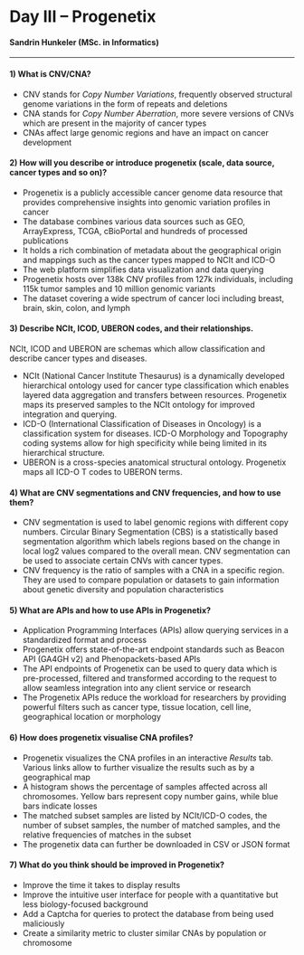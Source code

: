 # Day III – Progenetix 
#### Sandrin Hunkeler  (MSc. in Informatics)


---

#### 1) What is CNV/CNA?
- CNV stands for *Copy Number Variations*, frequently observed structural genome variations in the form of repeats and deletions
- CNA stands for *Copy Number Aberration*, more severe versions of CNVs which are present in the majority of cancer types
- CNAs affect large genomic regions and have an impact on cancer development

#### 2) How will you describe or introduce progenetix (scale, data source, cancer types and so on)?
- Progenetix is a publicly accessible cancer genome data resource that provides comprehensive insights into genomic variation profiles in cancer
- The database combines various data sources such as GEO, ArrayExpress, TCGA, cBioPortal and hundreds of processed publications
- It holds a rich combination of metadata about the geographical origin and mappings such as the cancer types mapped to NCIt and ICD-O
- The web platform simplifies data visualization and data querying
- Progenetix hosts over 138k CNV profiles from 127k individuals, including 115k tumor samples and 10 million genomic variants
- The dataset covering a wide spectrum of cancer loci including breast, brain, skin, colon, and lymph

#### 3) Describe NCIt, ICOD, UBERON codes, and their relationships. 

NCIt, ICOD and UBERON are schemas which allow classification and describe cancer types and diseases.

- NCIt (National Cancer Institute Thesaurus) is a dynamically developed hierarchical ontology used for cancer type classification which enables layered data aggregation and transfers between resources. Progenetix maps its preserved samples to the NCIt ontology for improved integration and querying.
- ICD-O (International Classification of Diseases in Oncology) is a classification system for diseases. ICD-O Morphology and Topography coding systems allow for high specificity while being limited in its hierarchical structure.
- UBERON is a cross-species anatomical structural ontology. Progenetix maps all ICD-O T codes to UBERON terms.

#### 4) What are CNV segmentations and CNV frequencies, and how to use them?
- CNV segmentation is used to label genomic regions with different copy numbers. Circular Binary Segmentation (CBS) is a statistically based segmentation algorithm which labels regions based on the change in local log2 values compared to the overall mean. CNV segmentation can be used to associate certain CNVs with cancer types.
- CNV frequency is the ratio of samples with a CNA in a specific region. They are used to compare population or datasets to gain information about genetic diversity and population characteristics

#### 5) What are APIs and how to use APIs in Progenetix?
- Application Programming Interfaces (APIs) allow querying services in a standardized format and process
- Progenetix offers state-of-the-art endpoint standards such as Beacon API (GA4GH v2) and Phenopackets-based APIs
- The API endpoints of Progenetix can be used to query data which is pre-processed, filtered and transformed according to the request to allow seamless integration into any client service or research
- The Progenetix APIs reduce the workload for researchers by providing powerful filters such as cancer type, tissue location, cell line, geographical location or morphology

#### 6) How does progenetix visualise CNA profiles?
- Progenetix visualizes the CNA profiles in an interactive *Results* tab. Various links allow to further visualize the results such as by a geographical map
- A histogram shows the percentage of samples affected across all chromosomes. Yellow bars represent copy number gains, while blue bars indicate losses
- The matched subset samples are listed by NCIt/ICD-O codes, the number of subset samples, the number of matched samples, and the relative frequencies of matches in the subset 
- The progenetix data can further be downloaded in CSV or JSON format

#### 7) What do you think should be improved in Progenetix?
- Improve the time it takes to display results
- Improve the intuitive user interface for people with a quantitative but less biology-focused background
- Add a Captcha for queries to protect the database from being used maliciously
- Create a similarity metric to cluster similar CNAs by population or chromosome

